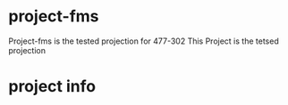 # project-fms
Project-fms is the tested projection for 477-302 
This Project is the tetsed projection
# project info
